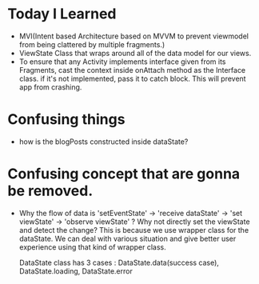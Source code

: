 # Today I Learned

* MVI(Intent based Architecture based on MVVM to prevent viewmodel from being clattered by multiple fragments.)
* ViewState Class that wraps around all of the data model for our views.
* To ensure that any Activity implements interface given from its Fragments, cast the context inside onAttach method as the Interface class. if it's not implemented, pass it to catch block. This will prevent app from crashing.


# Confusing things

* how is the blogPosts constructed inside dataState?

# Confusing concept that are gonna be removed.

* Why the flow of data is 'setEventState' -> 'receive dataState' -> 'set viewState' -> 'observe viewState' ? Why not directly set the viewState and detect the change?
    This is because we use wrapper class for the dataState. We can deal with various situation and give better user experience using that kind of wrapper class.
    
    DataState class has 3 cases : DataState.data(success case), DataState.loading, DataState.error